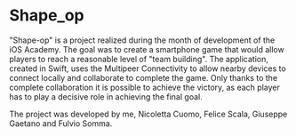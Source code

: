 # Shape_op
"Shape-op" is a project realized during the month of development of the iOS Academy.
The goal was to create a smartphone game that would allow players to reach a reasonable level of "team building". The application, created in Swift, uses the Multipeer Connectivity to allow nearby devices to connect locally and collaborate to complete the game.
Only thanks to the complete collaboration it is possible to achieve the victory, as each player has to play a decisive role in achieving the final goal.

The project was developed by me, Nicoletta Cuomo, Felice Scala, Giuseppe Gaetano and Fulvio Somma.
